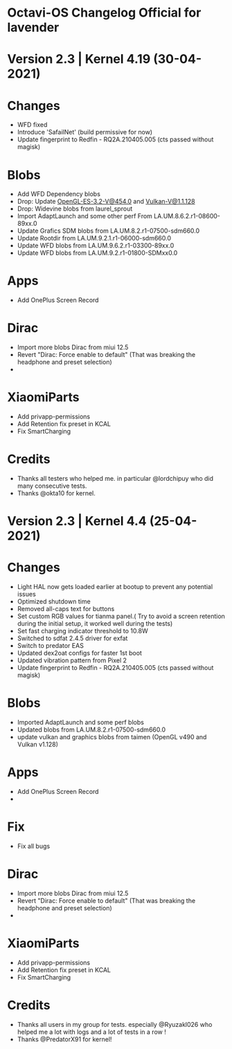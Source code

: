 # Octavi-OS Changelog Official for lavender
# Version 2.3 | Kernel 4.19 (30-04-2021)

# Changes
- WFD fixed
- Introduce 'SafailNet' (build permissive for now)
- Update fingerprint to Redfin - RQ2A.210405.005 (cts passed without magisk)

# Blobs
- Add WFD Dependency blobs
- Drop: Update OpenGL-ES-3.2-V@454.0 and Vulkan-V@1.1.128
- Drop: Widevine blobs from laurel_sprout
- Import AdaptLaunch and some other perf From LA.UM.8.6.2.r1-08600-89xx.0
- Update Grafics SDM blobs from LA.UM.8.2.r1-07500-sdm660.0
- Update Rootdir from LA.UM.9.2.1.r1-06000-sdm660.0
- Update WFD blobs from LA.UM.9.6.2.r1-03300-89xx.0
- Update WFD blobs from LA.UM.9.2.r1-01800-SDMxx0.0

# Apps
- Add OnePlus Screen Record

# Dirac
- Import more blobs Dirac from miui 12.5
- Revert "Dirac: Force enable to default" (That was breaking the headphone and preset selection)
- 
# XiaomiParts
- Add privapp-permissions
- Add Retention fix preset in KCAL 
- Fix SmartCharging

# Credits
- Thanks all testers who helped me. in particular @lordchipuy who did many consecutive tests.
- Thanks @okta10 for kernel.

# Version 2.3 | Kernel 4.4 (25-04-2021)

# Changes
- Light HAL now gets loaded earlier at bootup to prevent any potential issues
- Optimized shutdown time
- Removed all-caps text for buttons
- Set custom RGB values for tianma panel.( Try to avoid a screen retention during the initial setup, it worked well during the tests)
- Set fast charging indicator threshold to 10.8W
- Switched to sdfat 2.4.5 driver for exfat
- Switch to predator EAS
- Updated dex2oat configs for faster 1st boot 
- Updated vibration pattern from Pixel 2
- Update fingerprint to Redfin - RQ2A.210405.005 (cts passed without magisk)

# Blobs
- Imported AdaptLaunch and some perf blobs
- Updated blobs from LA.UM.8.2.r1-07500-sdm660.0
- update vulkan and graphics blobs from taimen (OpenGL v490 and Vulkan v1.128)

# Apps
- Add OnePlus Screen Record
- 
# Fix
- Fix all bugs

# Dirac
- Import more blobs Dirac from miui 12.5
- Revert "Dirac: Force enable to default" (That was breaking the headphone and preset selection)
- 
# XiaomiParts
- Add privapp-permissions
- Add Retention fix preset in KCAL 
- Fix SmartCharging

# Credits
- Thanks all users in my group for tests. especially @Ryuzakl026 who helped me a lot with logs and a lot of tests in a row !
- Thanks @PredatorX91 for kernel!

